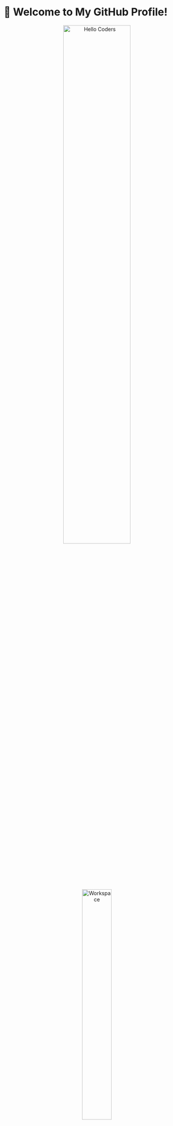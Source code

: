 # 👋 Welcome to My GitHub Profile!

<div align="center">
  <img src="https://github.com/SP-XD/SP-XD/blob/main/images/hellocoders_rounded.gif?raw=true" alt="Hello Coders" width="60%"/> <br>
  <img src="https://github.com/SP-XD/SP-XD/blob/main/images/dev-working_rounded.gif?raw=true" alt="Workspace" width="40%"/><br>

  <h2>Rawan Shehab - Passionate Programmer</h2>
  <p>I'm a dedicated programmer skilled in <b>Python</b>, <b>C++</b>, <b>HTML</b>, and <b>CSS</b>, with a strong foundation in <b>Object-Oriented Programming (OOP)</b>. I love crafting efficient code, designing stunning visuals with <b>Canva</b>, and diving deep into <b>Data Analysis</b> to uncover meaningful insights. Active competitive programmer participating in <b>ECPC</b> and solving problems on <b>Codeforces</b>, <b>LeetCode</b>, and <b>HackerRank</b>. Passionate about volunteering and have organized and participated in numerous community activities.</p>

  ![Profile Views](https://komarev.com/ghpvc/?username=rewanshehab0120&style=flat&color=orange&label=PROFILE+VIEWS)
  ![Hits](https://hits.seeyoufarm.com/api/count/incr/badge.svg?url=https%3A%2F%2Fgithub.com%2Frewanshehab0120&count_bg=%2379C83D&title_bg=%23555555&icon=mediafire.svg&icon_color=%23E7E7E7&title=HITS&edge_flat=false)<br>
  [![LinkedIn](https://img.shields.io/badge/LinkedIn-0077B5?style=flat&logo=linkedin&logoColor=white)](https://www.linkedin.com/in/rwan-shehab-790723240/)
  [![Codeforces](https://img.shields.io/badge/Codeforces-1F4EAC?style=flat&logo=codeforces&logoColor=white)](https://codeforces.com/profile/rewanshehab0120)
  [![LeetCode](https://img.shields.io/badge/LeetCode-0A5EA2?style=flat&logo=leetcode&logoColor=white)](https://leetcode.com/u/rwanshehab0120/)
  [![HackerRank](https://img.shields.io/badge/HackerRank-2EC547?style=flat&logo=hackerrank&logoColor=white)](https://www.hackerrank.com/profile/rwanshehab15)
</div>

---

## 🚀 Tools & Skills

![tools_I_use](https://img.shields.io/badge/-%F0%9F%9A%80%20Tools%20I%20use-orange)
![semicolon](https://img.shields.io/badge/-%3A-orange)
![Python](https://img.shields.io/badge/Python-FFD43B?style=flat&logo=python&logoColor=darkgreen)
![C++](https://img.shields.io/badge/C%2B%2B-00599C?style=flat&logo=c%2B%2B&logoColor=white)
![Html](https://img.shields.io/badge/HTML5-E34F26?style=flat&logo=html5&logoColor=white)
![Css](https://img.shields.io/badge/CSS3-1572B6?style=flat&logo=css3&logoColor=white)
![Vscode](https://img.shields.io/badge/Visual_Studio_Code-0078D4?style=flat&logo=visual%20studio%20code&logoColor=white)
![Canva](https://img.shields.io/badge/Canva-00C4B4?style=flat&logo=canva&logoColor=white)

```python
# My Skill Set Organized

class RawanShehab(Programmer, CompetitiveCoder, Volunteer):
    def __init__(self):
        self.skills = {
            "ProgrammingLanguages": {"Python", "C++"},
            "WebDevelopment": {"HTML", "CSS"},
            "Concepts": {"Object-Oriented Programming"},
            "Editors": {"Visual Studio Code"},
            "DesignTools": {"Canva"},
            "DataAnalysis": {"Data Analysis with Python"},
            "CompetitiveProgramming": {"ECPC", "Codeforces", "LeetCode", "HackerRank"}
        }
    
    def about_me(self):
        return "A passionate coder who builds efficient solutions, creates stunning designs with Canva, extracts insights through data analysis, and thrives in competitive programming challenges!"

